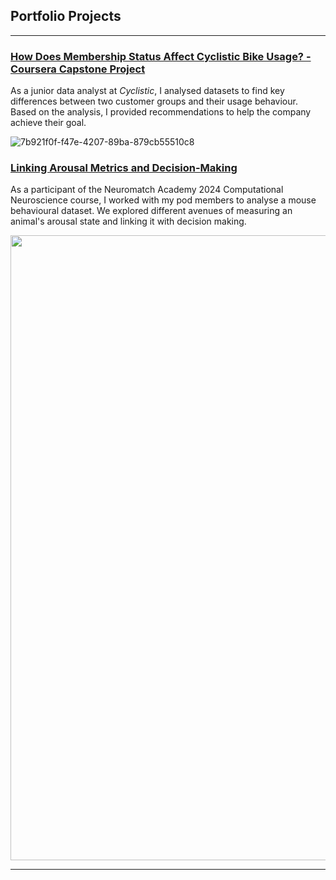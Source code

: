  ## Portfolio Projects

---

### [How Does Membership Status Affect Cyclistic Bike Usage? - Coursera Capstone Project](/cyclistic_bike_usage)

As a junior data analyst at _Cyclistic_, I analysed datasets to find key differences between two customer groups and their usage behaviour. Based on the analysis, I provided recommendations to help the company achieve their goal.

![7b921f0f-f47e-4207-89ba-879cb55510c8](https://github.com/user-attachments/assets/cbf48691-cd86-401d-8419-1f101b46091a)

### [Linking Arousal Metrics and Decision-Making](/nma2024)

As a participant of the Neuromatch Academy 2024 Computational Neuroscience course, I worked with my pod members to analyse a mouse behavioural dataset. We explored different avenues of measuring an animal's arousal state and linking it with decision making.

<img src="https://github.com/user-attachments/assets/8df7933c-1f4e-43ab-926e-6c63b294a63d" width=1000>

---

